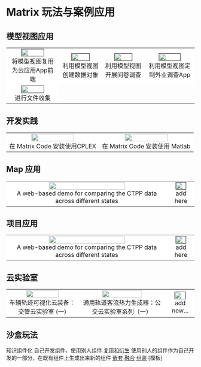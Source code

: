 # Matrix 玩法与案例应用

## 模型视图应用

<table rules="none" align="center">
    <tr style="background-color: #ffffff;">
        <td>
            <center>
                <a href="">
                    <img src="././media/gallery/apps_ctpp.png" width="70%" />
                </a>
                <br/>
                将模型视图复用为云应用App前端
            </center>
        </td>
        <td>
            <center>
                <a href="">
                    <img src="././media/gallery/apps_ctpp.png" width="70%" />
                </a>
                <br/>
                利用模型视图创建数据对象
            </center>
        </td>
        <td>
            <center>
                <a href="">
                    <img src="././media/gallery/apps_ctpp.png" width="70%" />
                </a>
                <br/>
                利用模型视图开展问卷调查
            </center>
        </td>
        <td>
            <center>
                <a href="">
                    <img src="././media/gallery/apps_ctpp.png" width="70%" />
                </a>
                <br/>
                利用模型视图定制外业调查App
            </center>
        </td>
    </tr>
    <tr style="background-color: #ffffff;">
        <td>
            <center>
                <a href="">
                    <img src="././media/gallery/apps_ctpp.png" width="70%" />
                </a>
                <br/>
                进行文件收集
            </center>
        </td>
    </tr>
</table>

## 开发实践

<table rules="none" align="center">
    <tr style="background-color: #ffffff;">
        <td>
            <center>
                <a href="zh-cn/demo/devinstruction/cplex_docker_install.html">
                    <img src="././media/gallery/apps_ctpp.png" width="70%" />
                </a>
                <br/>
                在 Matrix Code 安装使用CPLEX
            </center>
        </td>
        <td>
            <center>
                <a href="zh-cn/demo/devinstruction/cplex_docker_install.md">
                    <img src="././media/gallery/apps_ctpp.png" width="70%" />
                </a>
                <br/>
                在 Matrix Code 安装使用 Matlab
            </center>
        </td>
    </tr>
</table>

## Map 应用

<table rules="none" align="center">
    <tr style="background-color: #ffffff;">
        <td>
            <center>
                <a href="zh-cn/demo/projects/ctppintro.md">
                    <img src="././media/gallery/apps_ctpp.png" width="70%" />
                </a>
                <br/>
                A web-based demo for comparing the CTPP data across different states
            </center>
        </td>
        <td>
            <center>
                <a href="">
                    <img src="././media/gallery/apps_ctpp.png" width="70%" />
                </a>
                <br/>
                add here
            </center>
        </td>
    </tr>
</table>

## 项目应用

<table rules="none" align="center">
    <tr style="background-color: #ffffff;">
        <td>
            <center>
                <a href="zh-cn/demo/projects/ctppintro.md">
                    <img src="././media/gallery/apps_ctpp.png" width="70%" />
                </a>
                <br/>
                A web-based demo for comparing the CTPP data across different states
            </center>
        </td>
        <td>
            <center>
                <a href="">
                    <img src="././media/gallery/apps_ctpp.png" width="70%" />
                </a>
                <br/>
                add here
            </center>
        </td>
    </tr>
</table>


## 云实验室

<table rules="none" align="center">
    <tr style="background-color: #ffffff;">
        <td>
            <center>
                <a href="https://mp.weixin.qq.com/s/jtM7zp7u5eir1xQ-v4JkfA">
                    <img src="././media/gallery/apps_ctpp.png" width="70%" />
                </a>
                <br/>
                车辆轨迹可视化云装备：交管云实验室 (一)
            </center>
        </td>
        <td>
            <center>
                <a href="https://mp.weixin.qq.com/s/cPrRxkgOgz6n5wV4ldKQRA">
                    <img src="././media/gallery/apps_ctpp.png" width="70%" />
                </a>
                <br/>
                通用轨道客流热力生成器：公交云实验室系列（一）
            </center>
        </td>
        <td>
            <center>
                <a href="">
                    <img src="././media/gallery/apps_ctpp.png" width="70%" />
                </a>
                <br/>
                add new...
            </center>
        </td>
    </tr>
</table>

## 沙盒玩法

知识组件化 自己开发组件，使用别人组件
[复用和衍生](zh-cn/userguide/code/devguide.md) 使用别人的组件作为自己开发的一部分，在既有组件上生成出来新的组件
[嵌套](zh-cn/userguide/code/devguide.md) 
[融合](zh-cn/userguide/code/devguide.md)
[组装](zh-cn/userguide/code/devguide.md)
[模板]




